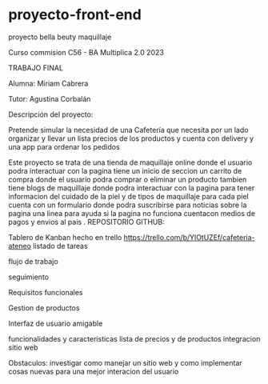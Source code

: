 # proyecto-front-end
proyecto bella beuty maquillaje 

Curso commision C56 - BA Multiplica 2.0 2023

TRABAJO FINAL

Alumna: Miriam Cabrera

Tutor: Agustina Corbalán

Descripción del proyecto:

Pretende simular la necesidad de una Cafetería que necesita por un lado organizar y llevar un lista precios de los productos y cuenta con delivery y una app para ordenar los pedidos

Este proyecto se trata de una tienda de maquillaje online donde el usuario podra interactuar con la pagina tiene un inicio de seccion un carrito de compra donde el usuario podra comprar o eliminar un producto tambien tiene blogs de maquillaje donde podra interactuar con la pagina para tener informacion del cuidado de la piel y de tipos de maquillaje para cada piel cuenta con un formulario donde podra suscribirse para noticias sobre la pagina una linea para ayuda si la pagina no funciona cuentacon medios de pagos y envios al pais  . REPOSITORIO GITHUB: 

Tablero de Kanban hecho en trello https://trello.com/b/YlOtUZEf/cafeteria-ateneo listado de tareas

flujo de trabajo

seguimiento

Requisitos funcionales

Gestion de productos

Interfaz de usuario amigable

funcionalidades y caracteristicas lista de precios y de productos integracion sitio web 

Obstaculos: investigar como manejar un sitio web y como implementar cosas nuevas para una mejor interacion del usuario 
